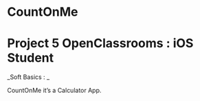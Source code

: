 # CountOnMe

# Project 5 OpenClassrooms : iOS Student

_Soft Basics : _

CountOnMe it’s a Calculator App.
